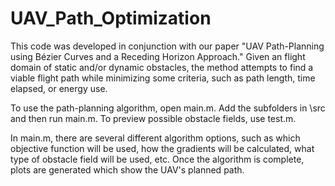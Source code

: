 # UAV_Path_Optimization
This code was developed in conjunction with our paper "UAV Path-Planning using Bézier Curves and a Receding Horizon Approach." Given an flight domain of static and/or dynamic
obstacles, the method attempts to find a viable flight path while minimizing some criteria, such as path length, time elapsed, or energy use.

To use the path-planning algorithm, open main.m. Add the subfolders in \src and then run main.m. To preview possible obstacle fields, use test.m.

In main.m, there are several different algorithm options, such as which objective function will be used, how the gradients will be calculated, what type of obstacle field will be 
used, etc. Once the algorithm is complete, plots are generated which show the UAV's planned path.  
